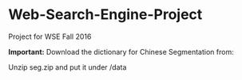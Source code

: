 # Web-Search-Engine-Project
Project for WSE Fall 2016

**Important:**
Download the dictionary for Chinese Segmentation from: 

Unzip seg.zip and put it under /data

